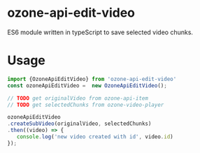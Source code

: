
# ozone-api-edit-video

ES6 module written in typeScript to save selected video chunks.


# Usage

```javaScript
import {OzoneApiEditVideo} from 'ozone-api-edit-video'
const ozoneApiEditVideo =  new OzoneApiEditVideo();

// TODO get originalVideo from ozone-api-item
// TODO get selectedChunks from ozone-video-player

ozoneApiEditVideo
.createSubVideo(originalVideo, selectedChunks)
.then((video) => {
   console.log('new video created with id', video.id)
});
```
